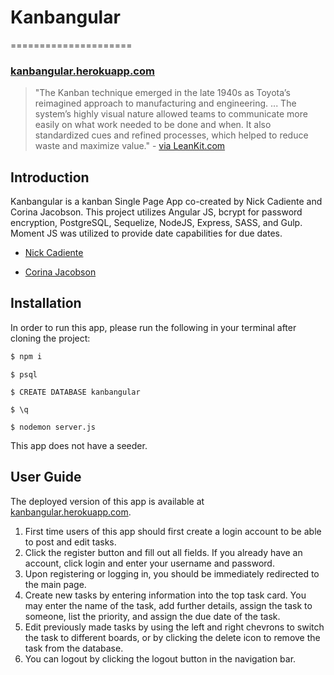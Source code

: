 # Kanbangular
=====================
### [kanbangular.herokuapp.com](kanbangular.herokuapp.com)

> "The Kanban technique emerged in the late 1940s as Toyota’s reimagined approach to manufacturing and engineering. ... The system’s highly visual nature allowed teams to communicate more easily on what work needed to be done and when. It also standardized cues and refined processes, which helped to reduce waste and maximize value." - [via LeanKit.com](http://leankit.com/learn/kanban/kanban-board/)

## Introduction
Kanbangular is a kanban Single Page App co-created by Nick Cadiente and Corina Jacobson. This project utilizes Angular JS, bcrypt for password encryption, PostgreSQL, Sequelize, NodeJS, Express, SASS, and Gulp. Moment JS was utilized to provide date capabilities for due dates.
* [Nick Cadiente](https://github.com/ncadiente)

* [Corina Jacobson](https://github.com/corinajacobson)

## Installation
In order to run this app, please run the following in your terminal after cloning the project:

```bash
$ npm i
```
```
$ psql
```
```
$ CREATE DATABASE kanbangular
```
```
$ \q
```
```
$ nodemon server.js
```

This app does not have a seeder.

## User Guide
The deployed version of this app is available at [kanbangular.herokuapp.com](kanbangular.herokuapp.com).

1. First time users of this app should first create a login account to be able to post and edit tasks.
2. Click the register button and fill out all fields. If you already have an account, click login and enter your username and password.
3. Upon registering or logging in, you should be immediately redirected to the main page.
4. Create new tasks by entering information into the top task card. You may enter the name of the task, add further details, assign the task to someone, list the priority, and assign the due date of the task.
5. Edit previously made tasks by using the left and right chevrons to switch the task to different boards, or by clicking the delete icon to remove the task from the database.
6. You can logout by clicking the logout button in the navigation bar.

